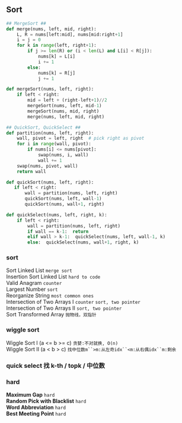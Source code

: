 ## Sort
```python
## MergeSort ##
def merge(nums, left, mid, right):
    L, R = nums[left:mid], nums[mid:right+1]
    i = j = 0
    for k in range(left, right+1):
        if j >= len(R) or (i < len(L) and L[i] < R[j]):
            nums[k] = L[i]
            i += 1
        else:
            nums[k] = R[j]
            j += 1

def mergeSort(nums, left, right):
    if left < right:
        mid = left + (right-left+1)//2
        mergeSort(nums, left, mid-1)
        mergeSort(nums, mid, right)
        merge(nums, left, mid, right)

## QuickSort, QuickSelect ##
def partition(nums, left, right):
    wall, pivot = left, right  # pick right as pivot
    for i in range(wall, pivot):
        if nums[i] <= nums[pivot]:
            swap(nums, i, wall)
            wall += 1
    swap(nums, pivot, wall)
    return wall

def quickSort(nums, left, right):
   if left < right:
       wall = partition(nums, left, right)
       quickSort(nums, left, wall-1)
       quickSort(nums, wall+1, right)

def quickSelect(nums, left, right, k):
    if left < right:
        wall = partition(nums, left, right)
        if wall == k-1:  return
        elif wall > k-1:  quickSelect(nums, left, wall-1, k)
        else:  quickSelect(nums, wall+1, right, k)    
```

### sort
Sort Linked List  `merge sort`          
Insertion Sort Linked List  `hard to code`        
Valid Anagram  `counter`          
Largest Number  `sort`         
Reorganize String  `most common ones`          
Intersection of Two Arrays I  `counter` `sort, two pointer`          
Intersection of Two Arrays II   `sort, two pointer`         
Sort Transformed Array `抛物线，双指针`       

### wiggle sort
Wiggle Sort I (a <= b >= c) `贪婪:不对就换, O(n)`        
Wiggle Sort II (a < b > c) `找中位数m``>m:从左奇idx``<m:从右偶idx``m:剩余`         

### quick select 找 k-th / topk / 中位数

### hard
**Maximum Gap**  `hard`        
**Random Pick with Blacklist** `hard`          
**Word Abbreviation** `hard`        
**Best Meeting Point**  `hard`       